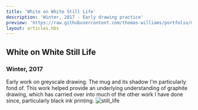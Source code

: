 ```yaml
---
title: 'White on White Still Life'
description: 'Winter, 2017 - Early drawing practice'
preview: 'https://raw.githubusercontent.com/thomas-williams/portfolio/master/pictures/drawing_1/still_life.jpg'
layout: articles.hbs
---
```

## White on White Still Life
### Winter, 2017

Early work on greyscale drawing. The mug and its shadow I'm particularly fond of. This work helped provide an underlying understanding of graphite drawing, which has carried over into much of the other work I have done since, particularly black ink printing.
![still_life](https://raw.githubusercontent.com/thomas-williams/portfolio/master/pictures/drawing_1/still_life.jpg)